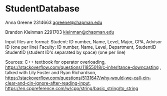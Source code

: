 # StudentDatabase

Anna Greene
2314663
agreene@chapman.edu

Brandon Kleinman
2291703
kleinman@chapman.edu

Input files are format:
Student:
ID number, Name, Level, Major, GPA, Advisor ID (one per line)
Faculty:
ID number, Name, Level, Department, StudentID StudentID (student ID's separated by space) (one per line)

Sources:
C++ textbook for operator overloading,
https://stackoverflow.com/questions/11855018/c-inheritance-downcasting , talked with Lily Foster and Ryan Richardson, https://stackoverflow.com/questions/5131647/why-would-we-call-cin-clear-and-cin-ignore-after-reading-input, https://en.cppreference.com/w/cpp/string/basic_string/to_string
